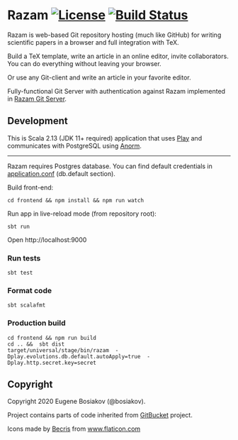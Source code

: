 Razam [![License](https://img.shields.io/badge/License-Apache%202.0-blue.svg)](https://github.com/razam/razam/blob/master/LICENSE) [![Build Status](https://travis-ci.org/razamgit/razam.svg?branch=master)](https://travis-ci.org/razamgit/razam)
=====

Razam is web-based Git repository hosting (much like GitHub) for writing scientific papers in a browser and full integration with TeX.

Build a TeX template, write an article in an online editor, invite collaborators. You can do everything without leaving your browser.

Or use any Git-client and write an article in your favorite editor.

Fully-functional Git Server with authentication against Razam implemented in [Razam Git Server](https://github.com/razamgit/gitserver).

## Development

This is Scala 2.13 (JDK 11+ required) application that uses [Play](https://playframework.com/documentation/latest/Home) and communicates with PostgreSQL using [Anorm](https://playframework.github.io/anorm/).

---

Razam requires Postgres database. You can find default credentials in [application.conf](https://github.com/razamgit/razam/blob/master/conf/application.conf) (db.default section).

Build front-end:

```
cd frontend && npm install && npm run watch
```

Run app in live-reload mode (from repository root):

```
sbt run
```

Open http://localhost:9000

### Run tests

```
sbt test
```

### Format code

```
sbt scalafmt
```


### Production build

```
cd frontend && npm run build
cd .. &&  sbt dist
target/universal/stage/bin/razam  -Dplay.evolutions.db.default.autoApply=true  -Dplay.http.secret.key=secret
```

## Copyright

Copyright 2020 Eugene Bosiakov (@bosiakov).

Project contains parts of code inherited from [GitBucket](https://github.com/gitbucket/gitbucket) project.

Icons made by <a href="https://www.flaticon.com/authors/becris" title="Becris">Becris</a> from <a href="https://www.flaticon.com/" title="Flaticon">www.flaticon.com</a>